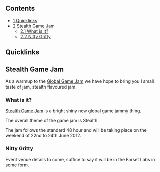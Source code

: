 Contents
--------

-   [1 Quicklinks](#Quicklinks)
-   [2 Stealth Game Jam](#Stealth_Game_Jam)
    -   [2.1 What is it?](#What_is_it.3F)
    -   [2.2 Nitty Gritty](#Nitty_Gritty)

Quicklinks
----------

Stealth Game Jam
----------------

As a warmup to the [Global Game Jam](http://wiki.farsetlabs.org.uk/Global_Game_Jam "Global Game Jam") we have hope to bring you I small taste of jam, stealth flavoured jam.

### What is it?

[Stealth Game Jam](http://sneakybastards.net/stealthjam/) is a bright shiny new global game jammy thing.

The overall theme of the game jam is Stealth.

The jam follows the standard 48 hour and will be taking place on the weekend of 22nd to 24th June 2012.

### Nitty Gritty

Event venue details to come, suffice to say it will be in the Farset Labs in some form.

